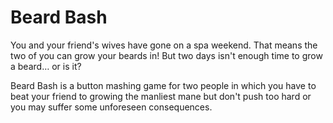 Beard Bash
==========

You and your friend's wives have gone on a spa weekend. That means the two of you can grow your beards in! But two days isn't enough time to grow a beard… or is it?

Beard Bash is a button mashing game for two people in which you have to beat your friend to growing the manliest mane but don't push too hard or you may suffer some unforeseen consequences.
